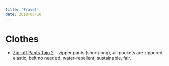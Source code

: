 ```yaml
---
title: 'Travel'
date: 2018-06-10
---
```


# Clothes

* [Zip-off Pants Tajo 2](https://maier-sports.com/en/men/pants/zip_off_pants/pants_tajo_2_3/) - zipper pants (short/long), all pockets are zippered, elastic, belt no needed, water-repellent, sustainable, fair.

